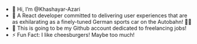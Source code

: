 - 👋 Hi, I’m @Khashayar-Azari
- 👀 A React developer committed to delivering user experiences that are as exhilarating as a finely-tuned German sports car on the Autobahn! 🚗💨
- 🌱 This is going to be my Github account dedicated to freelancing jobs!
- ⚡ Fun Fact: I like cheesburgers! Maybe too much!
